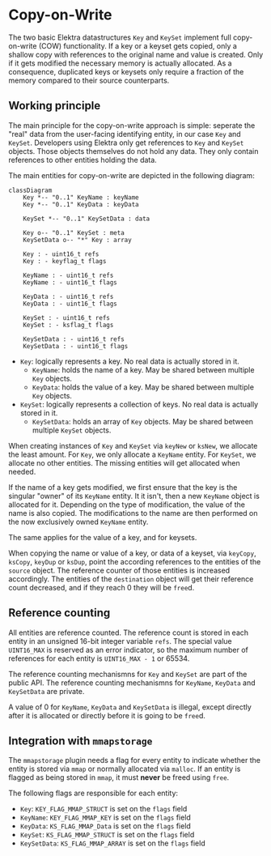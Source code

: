 # Copy-on-Write

The two basic Elektra datastructures `Key` and `KeySet` implement full copy-on-write (COW) functionality.
If a key or a keyset gets copied, only a shallow copy with references to the original name and value is created.
Only if it gets modified the necessary memory is actually allocated.
As a consequence, duplicated keys or keysets only require a fraction of the memory compared to their source counterparts.

## Working principle

The main principle for the copy-on-write approach is simple: seperate the "real" data from the user-facing identifying entity, in our case `Key` and `KeySet`.
Developers using Elektra only get references to `Key` and `KeySet` objects.
Those objects themselves do not hold any data. 
They only contain references to other entities holding the data.

The main entities for copy-on-write are depicted in the following diagram:

```mermaid
classDiagram
    Key *-- "0..1" KeyName : keyName
    Key *-- "0..1" KeyData : keyData

    KeySet *-- "0..1" KeySetData : data

    Key o-- "0..1" KeySet : meta
    KeySetData o-- "*" Key : array

    Key : - uint16_t refs
    Key : - keyflag_t flags

    KeyName : - uint16_t refs
    KeyName : - uint16_t flags

    KeyData : - uint16_t refs
    KeyData : - uint16_t flags

    KeySet : - uint16_t refs
    KeySet : - ksflag_t flags

    KeySetData : - uint16_t refs
    KeySetData : - uint16_t flags
```

- `Key`: logically represents a key. No real data is actually stored in it.
  - `KeyName`: holds the name of a key. May be shared between multiple `Key` objects.
  - `KeyData`: holds the value of a key. May be shared between multiple `Key` objects.
- `KeySet`: logically represents a collection of keys. No real data is actually stored in it.
  - `KeySetData`: holds an array of `Key` objects. May be shared between multiple `KeySet` objects.


When creating instances of `Key` and `KeySet` via `keyNew` or `ksNew`, we allocate the least amount.
For `Key`, we only allocate a `KeyName` entity.
For `KeySet`, we allocate no other entities.
The missing entities will get allocated when needed.

If the name of a key gets modified, we first ensure that the key is the singular "owner" of its `KeyName` entity.
It it isn't, then a new `KeyName` object is allocated for it.
Depending on the type of modification, the value of the name is also copied.
The modifications to the name are then performed on the now exclusively owned `KeyName` entity.

The same applies for the value of a key, and for keysets.

When copying the name or value of a key, or data of a keyset, via `keyCopy`, `ksCopy`, `keyDup` or `ksDup`, point the according references to the entities of the `source` object.
The reference counter of those entities is increased accordingly.
The entities of the `destination` object will get their reference count decreased, and if they reach 0 they will be `free`d.

## Reference counting

All entities are reference counted.
The reference count is stored in each entity in an unsigned 16-bit integer variable `refs`.
The special value `UINT16_MAX` is reserved as an error indicator, so the maximum number of references for each entity is `UINT16_MAX - 1` or 65534.

The reference counting mechanismns for `Key` and `KeySet` are part of the public API. The reference counting mechanismns for `KeyName`, `KeyData` and `KeySetData` are private.

A value of 0 for `KeyName`, `KeyData` and `KeySetData` is illegal, except directly after it is allocated or directly before it is going to be `free`d.

## Integration with `mmapstorage`

The `mmapstorage` plugin needs a flag for every entity to indicate whether the entity is stored via `mmap` or normally allocated via `malloc`. If an entity is flagged as being stored in `mmap`, it must **never** be freed using `free`.

The following flags are responsible for each entity:

- `Key`: `KEY_FLAG_MMAP_STRUCT` is set on the `flags` field
- `KeyName`: `KEY_FLAG_MMAP_KEY` is set on the `flags` field
- `KeyData`: `KS_FLAG_MMAP_Data` is set on the `flags` field
- `KeySet`: `KS_FLAG_MMAP_STRUCT` is set on the `flags` field
- `KeySetData`: `KS_FLAG_MMAP_ARRAY` is set on the `flags` field
